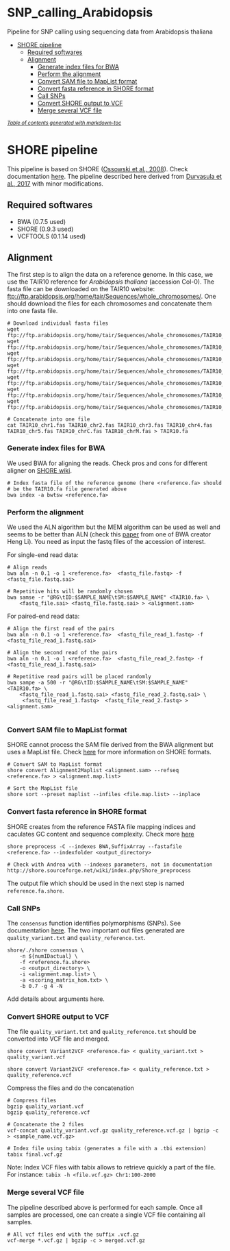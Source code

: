 # SNP_calling_Arabidopsis
Pipeline for SNP calling using sequencing data from Arabidopsis thaliana


- [SHORE pipeline](#shore-pipeline)
  * [Required softwares](#required-softwares)
  * [Alignment](#alignment)
    + [Generate index files for BWA](#generate-index-files-for-bwa)
    + [Perform the alignment](#perform-the-alignment)
    + [Convert SAM file to MapList format](#convert-sam-file-to-maplist-format)
    + [Convert fasta reference in SHORE format](#convert-fasta-reference-in-shore-format)
    + [Call SNPs](#call-snps)
    + [Convert SHORE output to VCF](#convert-shore-output-to-vcf)
    + [Merge several VCF file](#merge-several-vcf-file)

<small><i><a href='http://ecotrust-canada.github.io/markdown-toc/'>Table of contents generated with markdown-toc</a></i></small>


# SHORE pipeline

This pipeline is based on SHORE ([Ossowski et al., 2008](https://genome.cshlp.org/content/18/12/2024.long)). Check documentation [here](http://shore.sourceforge.net/wiki/). The pipeline described here derived from [Durvasula et al., 2017](https://www.pnas.org/content/114/20/5213) with minor modifications.


## Required softwares

* BWA (0.7.5 used)
* SHORE (0.9.3 used)
* VCFTOOLS (0.1.14 used)

## Alignment


The first step is to align the data on a reference genome. In this case, we use the TAIR10 reference for *Arabidopsis thaliana* (accession Col-0). The fasta file can be downloaded on the TAIR10 website: ftp://ftp.arabidopsis.org/home/tair/Sequences/whole_chromosomes/. One should download the files for each chromosomes and concatenate them into one fasta file.

```
# Download individual fasta files
wget ftp://ftp.arabidopsis.org/home/tair/Sequences/whole_chromosomes/TAIR10_chr1.fas
wget ftp://ftp.arabidopsis.org/home/tair/Sequences/whole_chromosomes/TAIR10_chr2.fas
wget ftp://ftp.arabidopsis.org/home/tair/Sequences/whole_chromosomes/TAIR10_chr3.fas
wget ftp://ftp.arabidopsis.org/home/tair/Sequences/whole_chromosomes/TAIR10_chr4.fas
wget ftp://ftp.arabidopsis.org/home/tair/Sequences/whole_chromosomes/TAIR10_chr5.fas
wget ftp://ftp.arabidopsis.org/home/tair/Sequences/whole_chromosomes/TAIR10_chrC.fas
wget ftp://ftp.arabidopsis.org/home/tair/Sequences/whole_chromosomes/TAIR10_chrM.fas

# Concatenate into one file
cat TAIR10_chr1.fas TAIR10_chr2.fas TAIR10_chr3.fas TAIR10_chr4.fas TAIR10_chr5.fas TAIR10_chrC.fas TAIR10_chrM.fas > TAIR10.fa

```

### Generate index files for BWA

We used BWA for aligning the reads. Check pros and cons for different aligner on [SHORE wiki](http://shore.sourceforge.net/wiki/index.php/Supported_Short_Read_Aligners).

```
# Index fasta file of the reference genome (here <reference.fa> should 
# be the TAIR10.fa file generated above
bwa index -a bwtsw <reference.fa>
``` 

### Perform the alignment

We used the ALN algorithm but the MEM algorithm can be used as well and seems to be better than ALN (check this [paper](https://arxiv.org/pdf/1303.3997.pdf) from one of BWA creator Heng Li). You need as input the fastq files of the accession of interest.


For single-end read data:
```
# Align reads
bwa aln -n 0.1 -o 1 <reference.fa>  <fastq_file.fastq> -f <fastq_file.fastq.sai>

# Repetitive hits will be randomly chosen
bwa samse -r "@RG\tID:$SAMPLE_NAME\tSM:$SAMPLE_NAME" <TAIR10.fa> \
	<fastq_file.sai> <fastq_file.fastq.sai> > <alignment.sam>  

```


For paired-end read data:
```
# Align the first read of the pairs
bwa aln -n 0.1 -o 1 <reference.fa>  <fastq_file_read_1.fastq> -f <fastq_file_read_1.fastq.sai> 

# Align the second read of the pairs
bwa aln -n 0.1 -o 1 <reference.fa>  <fastq_file_read_2.fastq> -f <fastq_file_read_1.fastq.sai> 

# Repetitive read pairs will be placed randomly
bwa sampe -a 500 -r "@RG\tID:$SAMPLE_NAME\tSM:$SAMPLE_NAME" <TAIR10.fa> \
	<fastq_file_read_1.fastq.sai> <fastq_file_read_2.fastq.sai> \
	 <fastq_file_read_1.fastq>  <fastq_file_read_2.fastq> > <alignment.sam>  


```

### Convert SAM file to MapList format

SHORE cannot process the SAM file derived from the BWA alignment but uses a MapList file. Check [here](http://shore.sourceforge.net/wiki/index.php/SHORE_File_Formats) for more information on SHORE formats.


```
# Convert SAM to MapList format 
shore convert Alignment2Maplist <alignment.sam> --refseq <reference.fa> > <alignment.map.list>

# Sort the MapList file
shore sort --preset maplist --infiles <file.map.list> --inplace

```


### Convert fasta reference in SHORE format

SHORE creates from the reference FASTA file mapping indices and caculates GC content and sequence complexity. Check more [here](http://shore.sourceforge.net/wiki/index.php/Shore_preprocess)

```
shore preprocess -C --indexes BWA,SuffixArray --fastafile <reference.fa> --indexfolder <output_directory>

# Check with Andrea with --indexes parameters, not in documentation http://shore.sourceforge.net/wiki/index.php/Shore_preprocess

```

The output file which should be used in the next step is named `reference.fa.shore`.


### Call SNPs

The `consensus` function identifies polymorphisms (SNPs). See documentation [here](http://shore.sourceforge.net/wiki/index.php/Shore_consensus). The two important out files generated are `quality_variant.txt` and `quality_reference.txt`.

```
shore/./shore consensus \
    -n ${numIDactual} \
    -f <reference.fa.shore>
    -o <output_directory> \
    -i <alignment.map.list> \
    -a <scoring_matrix_hom.txt> \
    -b 0.7 -g 4 -N

```
Add details about arguments here.


### Convert SHORE output to VCF

The file `quality_variant.txt` and `quality_reference.txt` should be converted into VCF file and merged.

```
shore convert Variant2VCF <reference.fa> < quality_variant.txt > quality_variant.vcf

shore convert Variant2VCF <reference.fa> < quality_reference.txt > quality_reference.vcf

```

Compress the files and do the concatenation

```
# Compress files
bgzip quality_variant.vcf
bgzip quality_reference.vcf

# Concatenate the 2 files
vcf-concat quality_variant.vcf.gz quality_reference.vcf.gz | bgzip -c > <sample_name.vcf.gz>

# Index file using tabix (generates a file with a .tbi extension) 
tabix final.vcf.gz

```

Note: Index VCF files with tabix allows to retrieve quickly a part of the file. For instance: `tabix -h <file.vcf.gz> Chr1:100-2000`


### Merge several VCF file

The pipeline described above is performed for each sample. Once all samples are processed, one can create a single VCF file containing all samples.

```
# All vcf files end with the suffix .vcf.gz
vcf-merge *.vcf.gz | bgzip -c > merged.vcf.gz

```








